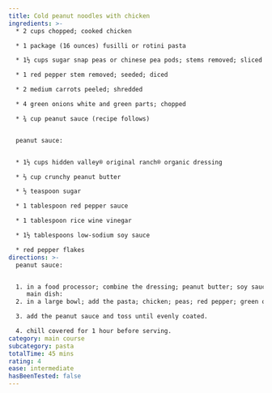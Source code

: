 ```yaml
---
title: Cold peanut noodles with chicken
ingredients: >-
  * 2 cups chopped; cooked chicken

  * 1 package (16 ounces) fusilli or rotini pasta

  * 1½ cups sugar snap peas or chinese pea pods; stems removed; sliced into 1-inch pieces

  * 1 red pepper stem removed; seeded; diced

  * 2 medium carrots peeled; shredded

  * 4 green onions white and green parts; chopped

  * ¾ cup peanut sauce (recipe follows)


  peanut sauce:


  * 1½ cups hidden valley® original ranch® organic dressing

  * ⅔ cup crunchy peanut butter

  * ½ teaspoon sugar

  * 1 tablespoon red pepper sauce

  * 1 tablespoon rice wine vinegar

  * 1½ tablespoons low-sodium soy sauce

  * red pepper flakes
directions: >-
  peanut sauce:


  1. in a food processor; combine the dressing; peanut butter; soy sauce; vinegar; red pepper sauce; and sugar and process until smooth.\
     main dish:
  2. in a large bowl; add the pasta; chicken; peas; red pepper; green onion and carrot.

  3. add the peanut sauce and toss until evenly coated.

  4. chill covered for 1 hour before serving.
category: main course
subcategory: pasta
totalTime: 45 mins
rating: 4
ease: intermediate
hasBeenTested: false
---
```

